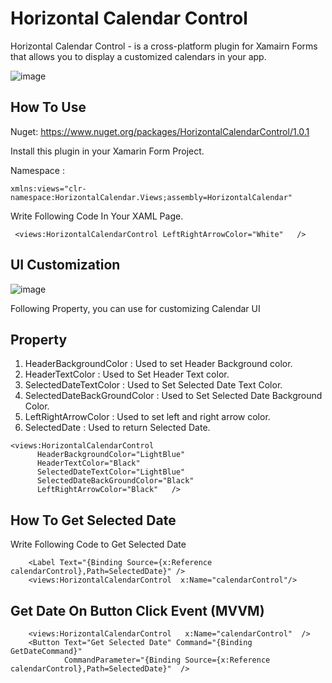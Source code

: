# Horizontal Calendar Control
Horizontal Calendar Control - is a cross-platform plugin for Xamairn Forms that allows you to display a customized calendars in your app.  

![image](https://user-images.githubusercontent.com/47309472/155514027-81443347-e4aa-4915-b1f2-4c8e14de4280.png)

## How To Use
Nuget: https://www.nuget.org/packages/HorizontalCalendarControl/1.0.1  

Install this plugin in your Xamarin Form Project.  

Namespace : 

```
xmlns:views="clr-namespace:HorizontalCalendar.Views;assembly=HorizontalCalendar"
```

Write Following Code In Your XAML Page.
```
 <views:HorizontalCalendarControl LeftRightArrowColor="White"   />
```

## UI Customization
![image](https://user-images.githubusercontent.com/47309472/155515110-0f1d47ad-8cbf-43dd-843d-2cb1a0133d31.png)  

Following Property, you can use for customizing Calendar UI  
## Property
1. HeaderBackgroundColor : Used to set Header Background color.
2. HeaderTextColor : Used to Set Header Text color.
3. SelectedDateTextColor : Used to Set Selected Date Text Color.
4. SelectedDateBackGroundColor : Used to Set Selected Date Background Color.
5. LeftRightArrowColor : Used to set left and right arrow color.
6. SelectedDate : Used to return Selected Date.

```
<views:HorizontalCalendarControl 
      HeaderBackgroundColor="LightBlue"
      HeaderTextColor="Black"
      SelectedDateTextColor="LightBlue" 
      SelectedDateBackGroundColor="Black" 
      LeftRightArrowColor="Black"   />
```

## How To Get Selected Date  

Write Following Code to Get Selected Date  
```
    <Label Text="{Binding Source={x:Reference calendarControl},Path=SelectedDate}" />
    <views:HorizontalCalendarControl  x:Name="calendarControl"/>
```
## Get Date On Button Click Event (MVVM)
```
    <views:HorizontalCalendarControl   x:Name="calendarControl"  />
    <Button Text="Get Selected Date" Command="{Binding GetDateCommand}" 
            CommandParameter="{Binding Source={x:Reference calendarControl},Path=SelectedDate}"  />
```
